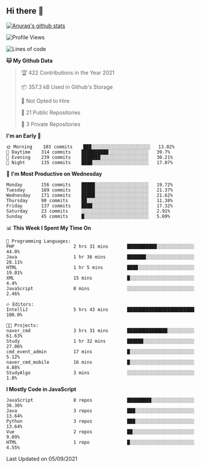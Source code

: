 ## Hi there 👋

[![Anurag's github stats](https://github-readme-stats.vercel.app/api?username=Songwonseok)](https://github.com/anuraghazra/github-readme-stats)



<!--START_SECTION:waka-->
![Profile Views](http://img.shields.io/badge/Profile%20Views-1-blue)

![Lines of code](https://img.shields.io/badge/From%20Hello%20World%20I%27ve%20Written-2.9%20million%20lines%20of%20code-blue)

**🐱 My Github Data** 

> 🏆 422 Contributions in the Year 2021
 > 
> 📦 357.3 kB Used in Github's Storage 
 > 
> 🚫 Not Opted to Hire
 > 
> 📜 21 Public Repositories 
 > 
> 🔑 3 Private Repositories  
 > 
**I'm an Early 🐤** 

```text
🌞 Morning    103 commits    ███░░░░░░░░░░░░░░░░░░░░░░   13.02% 
🌆 Daytime    314 commits    ██████████░░░░░░░░░░░░░░░   39.7% 
🌃 Evening    239 commits    ███████░░░░░░░░░░░░░░░░░░   30.21% 
🌙 Night      135 commits    ████░░░░░░░░░░░░░░░░░░░░░   17.07%

```
📅 **I'm Most Productive on Wednesday** 

```text
Monday       156 commits    █████░░░░░░░░░░░░░░░░░░░░   19.72% 
Tuesday      169 commits    █████░░░░░░░░░░░░░░░░░░░░   21.37% 
Wednesday    171 commits    █████░░░░░░░░░░░░░░░░░░░░   21.62% 
Thursday     90 commits     ██░░░░░░░░░░░░░░░░░░░░░░░   11.38% 
Friday       137 commits    ████░░░░░░░░░░░░░░░░░░░░░   17.32% 
Saturday     23 commits     ░░░░░░░░░░░░░░░░░░░░░░░░░   2.91% 
Sunday       45 commits     █░░░░░░░░░░░░░░░░░░░░░░░░   5.69%

```


📊 **This Week I Spent My Time On** 

```text
💬 Programming Languages: 
PHP                      2 hrs 31 mins       ███████████░░░░░░░░░░░░░░   44.0% 
Java                     1 hr 36 mins        ███████░░░░░░░░░░░░░░░░░░   28.11% 
HTML                     1 hr 5 mins         ████░░░░░░░░░░░░░░░░░░░░░   19.01% 
XML                      15 mins             █░░░░░░░░░░░░░░░░░░░░░░░░   4.4% 
JavaScript               8 mins              ░░░░░░░░░░░░░░░░░░░░░░░░░   2.46%

🔥 Editors: 
IntelliJ                 5 hrs 43 mins       █████████████████████████   100.0%

🐱‍💻 Projects: 
naver_cmd                3 hrs 31 mins       ███████████████░░░░░░░░░░   61.63% 
Study                    1 hr 32 mins        ██████░░░░░░░░░░░░░░░░░░░   27.06% 
cmd_event_admin          17 mins             █░░░░░░░░░░░░░░░░░░░░░░░░   5.12% 
naver_cmd_mobile         16 mins             █░░░░░░░░░░░░░░░░░░░░░░░░   4.88% 
StudyAlgo                3 mins              ░░░░░░░░░░░░░░░░░░░░░░░░░   1.0%

```

**I Mostly Code in JavaScript** 

```text
JavaScript               8 repos             █████████░░░░░░░░░░░░░░░░   36.36% 
Java                     3 repos             ███░░░░░░░░░░░░░░░░░░░░░░   13.64% 
Python                   3 repos             ███░░░░░░░░░░░░░░░░░░░░░░   13.64% 
Vue                      2 repos             ██░░░░░░░░░░░░░░░░░░░░░░░   9.09% 
HTML                     1 repo              █░░░░░░░░░░░░░░░░░░░░░░░░   4.55%

```



 Last Updated on 05/09/2021
<!--END_SECTION:waka-->
